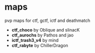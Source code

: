 # maps
pvp maps for ctf, gctf, ictf and deathmatch

- **ctf_choco** by Oblique and slinacK
- **ctf_aurochs** by Pathos and jao
- **ictf_trash3_v4** by mind
- **ctf_rabyte** by ChillerDragon

